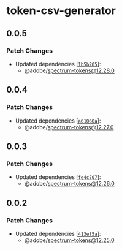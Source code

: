 # token-csv-generator

## 0.0.5

### Patch Changes

- Updated dependencies [[`1b5b205`](https://github.com/adobe/spectrum-tokens/commit/1b5b20557d7c5d6c88209debe0d38b529679f039)]:
  - @adobe/spectrum-tokens@12.28.0

## 0.0.4

### Patch Changes

- Updated dependencies [[`a61060a`](https://github.com/adobe/spectrum-tokens/commit/a61060a164a944907f236c8df7fcab31220cdd01)]:
  - @adobe/spectrum-tokens@12.27.0

## 0.0.3

### Patch Changes

- Updated dependencies [[`fe4c707`](https://github.com/adobe/spectrum-tokens/commit/fe4c707c5ae2cc89efe6439dc775cddc94b706b3)]:
  - @adobe/spectrum-tokens@12.26.0

## 0.0.2

### Patch Changes

- Updated dependencies [[`413ef5a`](https://github.com/adobe/spectrum-tokens/commit/413ef5adad9083b7e133cc867e0436a879004ec8)]:
  - @adobe/spectrum-tokens@12.25.0
